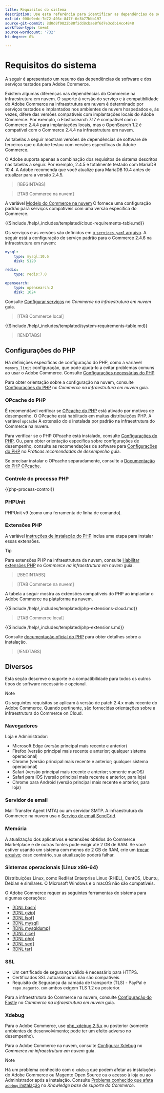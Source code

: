 ```yaml
---
title: Requisitos do sistema
description: Use esta referência para identificar as dependências de software necessárias que foram testadas com as versões do Adobe Commerce.
exl-id: 008c9edc-7d72-403c-847f-0e3b77bbb197
source-git-commit: 8d0d8f9822b88f2dd8cbae8f6d7e3cdb14cc4848
workflow-type: tm+mt
source-wordcount: '732'
ht-degree: 0%

---
```


# Requisitos do sistema

A seguir é apresentado um resumo das dependências de software e dos serviços testados para Adobe Commerce.

Existem algumas diferenças nas dependências do Commerce na infraestrutura em nuvem. O suporte à versão do serviço e à compatibilidade do Adobe Commerce na infraestrutura em nuvem é determinado por serviços testados e implantados nos ambientes de nuvem hospedados e, às vezes, difere das versões compatíveis com implantações locais do Adobe Commerce. Por exemplo, o Elasticsearch 7.17 é compatível com o Commerce 2.4.4 para implantações locais, mas o OpenSearch 1.2 é compatível com o Commerce 2.4.4 na infraestrutura em nuvem.

As tabelas a seguir mostram versões de dependências de software de terceiros que o Adobe testou com versões específicas do Adobe Commerce.

O Adobe suporta apenas a combinação dos requisitos de sistema descritos nas tabelas a seguir. Por exemplo, 2.4.5 é totalmente testado com MariaDB 10.4. A Adobe recomenda que você atualize para MariaDB 10.4 antes de atualizar para a versão 2.4.5.

>[!BEGINTABS]

>[!TAB Commerce na nuvem]

A variável [Modelo do Commerce na nuvem](https://github.com/magento/magento-cloud) O fornece uma configuração padrão para serviços compatíveis com uma versão específica do Commerce.

{{$include /help/_includes/templated/cloud-requirements-table.md}}

Os serviços e as versões são definidos em [o `services.yaml` arquivo](https://github.com/magento/magento-cloud/blob/master/.magento/services.yaml). A seguir está a configuração de serviço padrão para o Commerce 2.4.6 na infraestrutura em nuvem:

```yaml
mysql:
    type: mysql:10.6
    disk: 5120

redis:
    type: redis:7.0

opensearch:
    type: opensearch:2
    disk: 1024
```

Consulte [Configurar serviços](https://experienceleague.adobe.com/docs/commerce-cloud-service/user-guide/configure/service/services-yaml.html) no _Commerce na infraestrutura em nuvem_ guia.

>[!TAB Commerce local]

{{$include /help/_includes/templated/system-requirements-table.md}}

>[!ENDTABS]

## Configurações do PHP

Há definições específicas de configuração do PHP, como a variável `memory_limit` configuração, que pode ajudá-lo a evitar problemas comuns ao usar o Adobe Commerce. Consulte [Configurações necessárias do PHP](prerequisites/php-settings.md).

Para obter orientação sobre a configuração na nuvem, consulte [Configurações do PHP](https://experienceleague.adobe.com/docs/commerce-cloud-service/user-guide/configure/app/php-settings.html) no _Commerce na infraestrutura em nuvem_ guia.

### OPcache do PHP

É recomendável verificar se [OPcache do PHP](https://www.php.net/manual/en/intro.opcache.php) está ativado por motivos de desempenho. O OPcache está habilitado em muitas distribuições PHP. A variável `opcache` A extensão do é instalada por padrão na infraestrutura do Commerce na nuvem.

Para verificar se o PHP OPcache está instalado, consulte [Configurações do PHP](prerequisites/php-settings.md). Ou, para obter orientação específica sobre configurações de desempenho, consulte as recomendações de software para [Configurações do PHP](https://experienceleague.adobe.com/docs/commerce-operations/performance-best-practices/software.html#php-settings) no _Práticas recomendadas de desempenho_ guia.

Se precisar instalar o OPcache separadamente, consulte a [Documentação do PHP OPcache](https://www.php.net/manual/en/opcache.setup.php).

### Controle do processo PHP

{{php-process-control}}

### PHPUnit

PHPUnit v9 (como uma ferramenta de linha de comando).

### Extensões PHP

A variável [instruções de instalação do PHP](prerequisites/php-settings.md) inclua uma etapa para instalar essas extensões.

>[!TIP]
>
>Para extensões PHP na infraestrutura da nuvem, consulte [Habilitar extensões PHP](https://experienceleague.adobe.com/docs/commerce-cloud-service/user-guide/configure/app/php-settings.html#enable-extensions) no _Commerce na infraestrutura em nuvem_ guia.

>[!BEGINTABS]

>[!TAB Commerce na nuvem]

A tabela a seguir mostra as extensões compatíveis do PHP ao implantar o Adobe Commerce na plataforma na nuvem.

{{$include /help/_includes/templated/php-extensions-cloud.md}}

>[!TAB Commerce local]

{{$include /help/_includes/templated/php-extensions.md}}

Consulte [documentação oficial do PHP](https://www.php.net/manual/en/extensions.php) para obter detalhes sobre a instalação.

>[!ENDTABS]

## Diversos

Esta seção descreve o suporte e a compatibilidade para todos os outros tipos de software necessário e opcional.

>[!NOTE]
>
>Os seguintes requisitos se aplicam à versão de patch 2.4.x mais recente do Adobe Commerce. Quando pertinente, são fornecidas orientações sobre a infraestrutura do Commerce on Cloud.

### Navegadores

Loja e Administrador:

- Microsoft Edge (versão principal mais recente e anterior)
- Firefox (versão principal mais recente e anterior; qualquer sistema operacional)
- Chrome (versão principal mais recente e anterior; qualquer sistema operacional)
- Safari (versão principal mais recente e anterior; somente macOS)
- Safari para iOS (versão principal mais recente e anterior, para loja)
- Chrome para Android (versão principal mais recente e anterior, para loja)

### Servidor de email

Mail Transfer Agent (MTA) ou um servidor SMTP. A infraestrutura do Commerce na nuvem usa o [Serviço de email SendGrid](https://experienceleague.adobe.com/docs/commerce-cloud-service/user-guide/project/sendgrid.html).

### Memória

A atualização dos aplicativos e extensões obtidos do Commerce Marketplace e de outras fontes pode exigir até 2 GB de RAM. Se você estiver usando um sistema com menos de 2 GB de RAM, crie um [trocar arquivo](https://support.magento.com/hc/en-us/articles/360032980432); caso contrário, sua atualização poderá falhar.

### Sistemas operacionais (Linux x86-64)

Distribuições Linux, como RedHat Enterprise Linux (RHEL), CentOS, Ubuntu, Debian e similares. O Microsoft Windows e o macOS não são compatíveis.

O Adobe Commerce requer as seguintes ferramentas do sistema para algumas operações:

- [[!DNL bash]](https://www.gnu.org/software/bash/)
- [[!DNL gzip]](https://www.gzip.org/)
- [[!DNL lsof]](https://linux.die.net/man/8/lsof)
- [[!DNL mysql]](https://www.mysql.com/)
- [[!DNL mysqldump]](https://dev.mysql.com/doc/refman/8.0/en/mysqldump.html)
- [[!DNL nice]](https://linux.die.net/man/1/nice)
- [[!DNL php]](https://www.php.net/)
- [[!DNL sed]](https://www.gnu.org/software/sed/manual/sed.html)
- [[!DNL tar]](https://linux.die.net/man/1/tar)

### SSL

- Um certificado de segurança válido é necessário para HTTPS.
- Certificados SSL autoassinados não são compatíveis.
- Requisito de Segurança da camada de transporte (TLS) - PayPal e `repo.magento.com` ambos exigem TLS 1.2 ou posterior.

Para a infraestrutura do Commerce na nuvem, consulte [Configuração do Fastly](https://experienceleague.adobe.com/docs/commerce-cloud-service/user-guide/cdn/setup-fastly/fastly-configuration.html) no _Commerce na infraestrutura em nuvem_ guia.

### Xdebug

Para o Adobe Commerce, use [php_xdebug 2.5.x](https://xdebug.org/download) ou posterior (somente ambientes de desenvolvimento; pode ter um efeito adverso no desempenho).

Para o Adobe Commerce na nuvem, consulte [Configurar Xdebug](https://experienceleague.adobe.com/docs/commerce-cloud-service/user-guide/develop/test/debug.html) no _Commerce na infraestrutura em nuvem_ guia.

>[!NOTE]
>
>Há um problema conhecido com o `xdebug` que podem afetar as instalações do Adobe Commerce ou Magento Open Source ou o acesso à loja ou ao Administrador após a instalação. Consulte [Problema conhecido que afeta `xdebug` instalação](https://experienceleague.adobe.com/docs/commerce-knowledge-base/kb/troubleshooting/miscellaneous/known-issues-that-affect-installation.html) no _Knowledge base de suporte do Commerce_.
